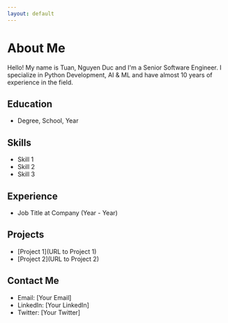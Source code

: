 ```yaml
---
layout: default
---
```


# About Me

Hello! My name is Tuan, Nguyen Duc and I'm a Senior Software Engineer. I specialize in Python Development, AI & ML and have almost 10 years of experience in the field.

## Education

- Degree, School, Year

## Skills

- Skill 1
- Skill 2
- Skill 3

## Experience

- Job Title at Company (Year - Year)

## Projects

- [Project 1](URL to Project 1)
- [Project 2](URL to Project 2)

## Contact Me

- Email: [Your Email]
- LinkedIn: [Your LinkedIn]
- Twitter: [Your Twitter]

